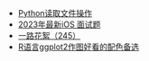 + [Python读取文件操作](https://www.jianshu.com/p/6b5fb0b51a81)
+ [2023年最新iOS 面试题](https://www.jianshu.com/p/410f01d9e638)
+ [一路花絮（245）](https://www.jianshu.com/p/2140fa759b11)
+ [R语言ggplot2作图好看的配色备选](https://www.jianshu.com/p/eb4125e4168b)

